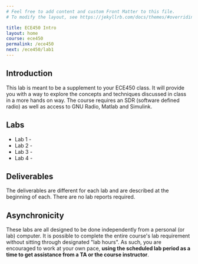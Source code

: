 ```yaml
---
# Feel free to add content and custom Front Matter to this file.
# To modify the layout, see https://jekyllrb.com/docs/themes/#overriding-theme-defaults

title: ECE450 Intro
layout: home
course: ece450
permalink: /ece450
next: /ece450/lab1
---
```


## Introduction

This lab is meant to be a supplement to your ECE450 class. It will provide you with a way to explore the concepts and techniques discussed in class in a more hands on way. The course requires an SDR (software defined radio) as well as access to GNU Radio, Matlab and Simulink.

## Labs

- Lab 1 - 
- Lab 2 -
- Lab 3 -
- Lab 4 -

## Deliverables

The deliverables are different for each lab and are described at the beginning of each. There are no lab reports required.

## Asynchronicity

These labs are all designed to be done independently from a personal (or lab) computer. It is possible to complete the entire course's lab requirement without sitting through designated "lab hours". As such, you are encouraged to work at your own pace, **using the scheduled lab period as a time to get assistance from a TA or the course instructor**.
